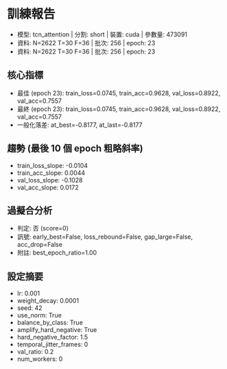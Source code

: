 # 訓練報告
- 模型: tcn_attention  | 分割: short  | 裝置: cuda  | 參數量: 473091
- 資料: N=2622 T=30 F=36  | 批次: 256  | epoch: 23
- 資料: N=2622 T=30 F=36  | 批次: 256  | epoch: 23

## 核心指標
- 最佳 (epoch 23): train_loss=0.0745, train_acc=0.9628, val_loss=0.8922, val_acc=0.7557
- 最終 (epoch 23): train_loss=0.0745, train_acc=0.9628, val_loss=0.8922, val_acc=0.7557
- 一般化落差: at_best=-0.8177, at_last=-0.8177

## 趨勢 (最後 10 個 epoch 粗略斜率)
- train_loss_slope: -0.0104
- train_acc_slope: 0.0044
- val_loss_slope: -0.1028
- val_acc_slope: 0.0172

## 過擬合分析
- 判定: 否 (score=0)
- 訊號: early_best=False, loss_rebound=False, gap_large=False, acc_drop=False
- 附註: best_epoch_ratio=1.00

## 設定摘要
- lr: 0.001
- weight_decay: 0.0001
- seed: 42
- use_norm: True
- balance_by_class: True
- amplify_hard_negative: True
- hard_negative_factor: 1.5
- temporal_jitter_frames: 0
- val_ratio: 0.2
- num_workers: 0